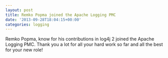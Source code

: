 ```yaml
---
layout: post
title: Remko Popma joined the Apache Logging PMC
date: '2013-09-28T18:04:15+00:00'
categories: logging
---
```

Remko Popma, know for his contributions in log4j 2 joined the Apache Logging PMC. Thank you a lot for all your hard work so far and all the best for your new role!
